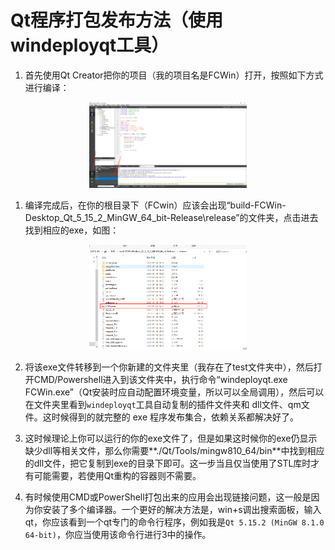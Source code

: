 # Qt程序打包发布方法（使用windeployqt工具）

1. 首先使用Qt Creator把你的项目（我的项目名是FCWin）打开，按照如下方式进行编译：

<div align="center">
<img alt="Release" src="./picture/Release.png" width="50%">
</div>

1. 编译完成后，在你的根目录下（FCwin）应该会出现“build-FCWin-Desktop_Qt_5_15_2_MinGW_64_bit-Release\release”的文件夹，点击进去找到相应的exe，如图：

<div align="center">
<img alt="Exe file" src="./picture/exe.png" width="50%">
</div>

2. 将该exe文件转移到一个你新建的文件夹里（我存在了test文件夹中），然后打开CMD/Powershell进入到该文件夹中，执行命令“windeployqt.exe FCWin.exe”（Qt安装时应自动配置环境变量，所以可以全局调用），然后可以在文件夹里看到`windeployqt`工具自动复制的插件文件夹和 dll文件、qm文件。这时候得到的就完整的 exe 程序发布集合，依赖关系都解决好了。

3. 这时候理论上你可以运行的你的exe文件了，但是如果这时候你的exe仍显示缺少dll等相关文件，那么你需要**./Qt/Tools/mingw810_64/bin**中找到相应的dll文件，把它复制到exe的目录下即可。这一步当且仅当使用了STL库时才有可能需要，若使用Qt重构的容器则不需要。

4. 有时候使用CMD或PowerShell打包出来的应用会出现链接问题，这一般是因为你安装了多个编译器。一个更好的解决方法是，win+s调出搜索面板，输入qt，你应该看到一个qt专门的命令行程序，例如我是`Qt 5.15.2 (MinGW 8.1.0 64-bit)`，你应当使用该命令行进行3中的操作。
